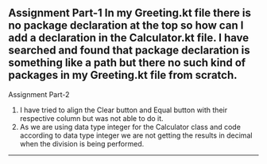 Assignment Part-1
In my Greeting.kt file there is no package declaration at the top so how can I add a declaration in the Calculator.kt file.
I have searched and found that package declaration is something like a path but there no such kind of packages in my Greeting.kt file from scratch.
---------------------------------------------------------------------------------------------------------------------------------------------------
Assignment Part-2
1. I have tried to align the Clear button and Equal button with their respective column but was not able to do it.
2. As we are using data type integer for the Calculator class and code according to data type integer we are not getting the results in decimal when the division is being performed. 
---------------------------------------------------------------------------------------------------------------------------------------------------
